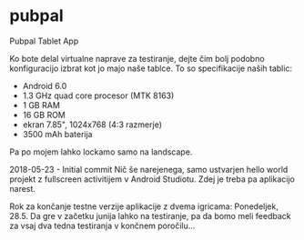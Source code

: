 # pubpal
Pubpal Tablet App

Ko bote delal virtualne naprave za testiranje, dejte čim bolj podobno konfiguracijo izbrat kot jo majo naše tablce. 
To so specifikacije naših tablic:
- Android 6.0
- 1.3 GHz quad core procesor (MTK 8163)
- 1 GB RAM
- 16 GB ROM
- ekran 7.85", 1024x768 (4:3 razmerje)
- 3500 mAh baterija

Pa po mojem lahko lockamo samo na landscape. 


2018-05-23 - Initial commit
Nič še narejenega, samo ustvarjen hello world projekt z fullscreen activitijem v Android Studiotu. Zdej je treba pa aplikacijo narest.



Rok za končanje testne verzije aplikacije z dvema igricama: Ponedeljek, 28.5.
Da gre v začetku junija lahko na testiranje, pa da bomo meli feedback za vsaj dva tedna testiranja v končnem poročilu...
